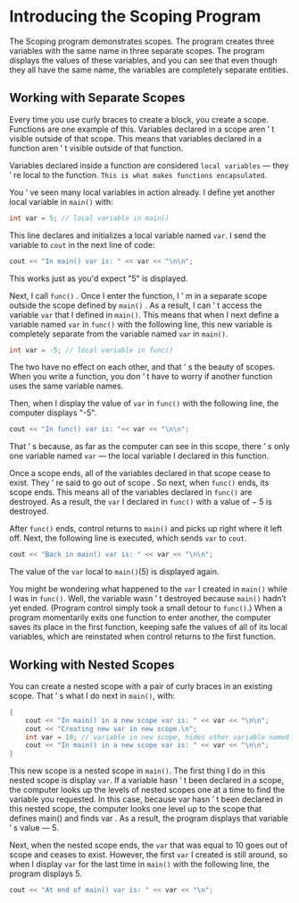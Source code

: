 # Introducing the Scoping Program 
The Scoping program demonstrates scopes. The program creates three variables with the same name in three separate scopes. The program displays the values of these variables, and you can see that even though they all have the same name, the variables are completely separate entities.

## Working with Separate Scopes 
Every time you use curly braces to create a block, you create a scope. Functions are one example of this. Variables declared in a scope aren ’ t visible outside of that scope. This means that variables declared in a function aren ’ t visible outside of that function. 

Variables declared inside a function are considered `local variables` — they ’ re local to the function. `This is what makes functions encapsulated`. 

You ’ ve seen many local variables in action already. I define yet another local variable in `main()` with:

```c++
int var = 5; // local variable in main()
```

This line declares and initializes a local variable named `var`. I send the variable to `cout` in the next line of code:

```c++
cout << "In main() var is: " << var << "\n\n";
```
This works just as you'd expect "5" is displayed.

Next, I call `func()` . Once I enter the function, I ’ m in a separate scope outside the scope defined by `main()` . As a result, I can ’ t access the variable `var` that I defined in `main()`. This means that when I next define a variable named `var` in `func()` with the following line, this new variable is completely separate from the variable named `var` in `main()`.
```c++
int var = -5; // local variable in func()
```

The two have no effect on each other, and that ’ s the beauty of scopes. When you write a function, you don ’ t have to worry if another function uses the same variable names.

Then, when I display the value of `var` in `func()` with the following line, the computer displays "-5".
```c++
cout << "In func() var is: "<< var << "\n\n";
```

That ’ s because, as far as the computer can see in this scope, there ’ s only one variable named `var` — the local variable I declared in this function. 

Once a scope ends, all of the variables declared in that scope cease to exist. They ’ re said to go out of scope . So next, when `func()` ends, its scope ends. This means all of the variables declared in `func()` are destroyed. As a result, the `var` I declared in `func()` with a value of − 5 is destroyed. 

After `func()` ends, control returns to `main()` and picks up right where it left off. Next, the following line is executed, which sends `var` to `cout`.
```c++
cout << "Back in main() var is: " << var << "\n\n";
```
The value of the `var` local to `main()`(5) is displayed again. 

You might be wondering what happened to the `var` I created in `main()` while I was in `func()`. Well, the variable wasn ’ t destroyed because `main()` hadn’t yet ended. (Program control simply took a small detour to `func()`.) When a program momentarily exits one function to enter another, the computer saves its place in the first function, keeping safe the values of all of its local variables, which are reinstated when control returns to the first function.

## Working with Nested Scopes 
You can create a nested scope with a pair of curly braces in an existing scope. That ’ s what I do next in `main()`, with:
```c++
{
    cout << "In main() in a new scope var is: " << var << "\n\n";
    cout << "Creating new var in new scope.\n";
    int var = 10; // variable in new scope, hides other variable named var
    cout << "In main() in a new scope var is: " << var << "\n\n";
}
```

This new scope is a nested scope in `main()`. The first thing I do in this nested scope is display `var`. If a variable hasn ’ t been declared in a scope, the computer looks up the levels of nested scopes one at a time to find the variable you requested. In this case, because var hasn ’ t been declared in this nested scope, the computer looks one level up to the scope that defines main() and finds var . As a result, the program displays that variable ’ s value — 5.

Next, when the nested scope ends, the `var` that was equal to 10 goes out of scope and ceases to exist. However, the first `var` I created is still around, so when I display `var` for the last time in `main()` with the following line, the program displays 5.
```c++
cout << "At end of main() var is: " << var << "\n";
```
